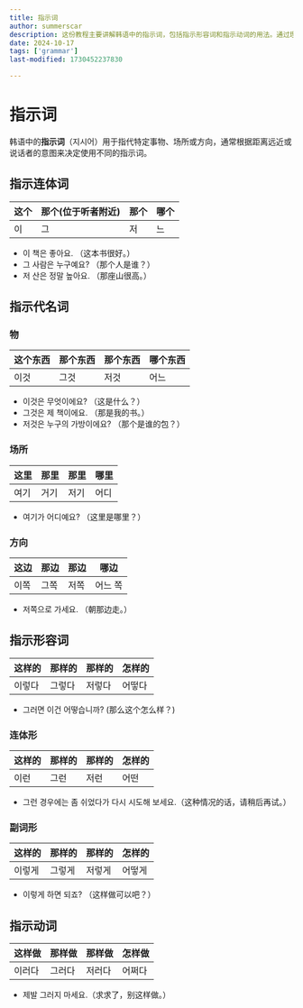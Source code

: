 ```yaml
---
title: 指示词
author: summerscar
description: 这份教程主要讲解韩语中的指示词，包括指示形容词和指示动词的用法。通过理解这些基本语法成分，可以帮助学习者更准确地使用和理解韩语。
date: 2024-10-17
tags: ['grammar']
last-modified: 1730452237830

---
```


# 指示词

韩语中的**指示词**（지시어）用于指代特定事物、场所或方向，通常根据距离远近或说话者的意图来决定使用不同的指示词。

## 指示连体词

|  这个  |  那个(位于听者附近)  |  那个  |  哪个  |
|-------|-------|-------|-------|
| 이 | 그 | 저 | 느 |

- 이 책은 좋아요.
（这本书很好。）
-	그 사람은 누구예요?
（那个人是谁？）
-	저 산은 정말 높아요.
（那座山很高。）

## 指示代名词
### 物
|  这个东西  |  那个东西  |  那个东西  |  哪个东西  |
|-------|-------|-------|-------|
| 이것 | 그것 | 저것 | 어느  |

-	이것은 무엇이에요?
（这是什么？）
- 그것은 제 책이에요.
（那是我的书。）
-	저것은 누구의 가방이에요?
（那个是谁的包？）

### 场所
|  这里  |  那里  |  那里  |  哪里  |
|-------|-------|-------|-------|
| 여기 | 거기 | 저기 | 어디  |

- 여기가 어디예요? （这里是哪里？）

### 方向
|  这边  |  那边  |  那边  |  哪边  |
|-------|-------|-------|-------|
| 이쪽 | 그쪽  | 저쪽 | 어느 쪽 |

- 저쪽으로 가세요.
（朝那边走。）

## 指示形容词

|  这样的  |  那样的  |  那样的  |  怎样的  |
|-------|-------|-------|-------|
|이렇다 | 그렇다 | 저렇다 | 어떻다 |

- 그러면 이건 어떻습니까? (那么这个怎么样？)

### 连体形

|  这样的  |  那样的  |  那样的  |  怎样的  |
|-------|-------|-------|-------|
|이런|그런|저런|어떤|

- 그런 경우에는 좀 쉬었다가 다시 시도해 보세요.（这种情况的话，请稍后再试。）

### 副词形

|  这样的  |  那样的  |  那样的  |  怎样的  |
|-------|-------|-------|-------|
|이렇게 | 그렇게 | 저렇게 | 어떻게 |

- 이렇게 하면 되죠? （这样做可以吧？）

## 指示动词

|  这样做  |  那样做  |  那样做  |  怎样做  |
|-------|-------|-------|-------|
|이러다|그러다|저러다|어쩌다 |

- 제발 그러지 마세요.（求求了，别这样做。）
